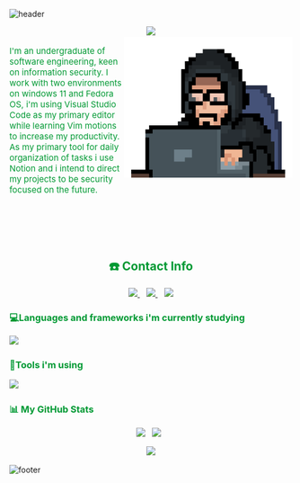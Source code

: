 ![header](https://capsule-render.vercel.app/api?type=waving&height=225&color=0:33cc33,100:66ffcc&text=Welcome%20to%20my%20profile!&fontSize=42&fontColor=FFFFFF&fontAlign=50&fontAlignY=35&animation=fadeIn)
<div align="center" href="https://git.io/typing-svg"><img src="https://readme-typing-svg.demolab.com?font=Honk&size=34&pause=1000&color=009933&background=FFFFFF00&center=true&random=false&width=435&lines=Hello+there!"></div>
 <img align="right" width="300" height="250" src="/Coding.gif">
 <p align="left" style="color: #009933; font-size: 15px;">I'm an undergraduate of software engineering, keen on information security. I work with two environments on windows 11 and Fedora OS, i'm using Visual Studio Code as my primary editor while learning Vim motions to increase my productivity. As my primary tool for daily organization of tasks i use Notion and i intend to direct my projects to be security focused on the future.</p>
<br />
<br />
<br />
<br />

<h2 align="center" style="color: #009933">☎️ Contact Info</h2>
 <p align="center">
  <a href="mailto:MelvinKendes@pm.me">
    <img src="https://img.shields.io/badge/ProtonMail-8B89CC?style=for-the-badge&logo=protonmail&logoColor=white">
  </a> &nbsp;&nbsp;
  <a href="mailto:kelvinmendes8@gmail.com">
    <img src="https://img.shields.io/badge/Gmail-D14836?style=for-the-badge&logo=gmail&logoColor=white">
  </a>&nbsp;&nbsp;
  <a href="https://www.linkedin.com/in/kelvin-mendes/">
  <img src="https://img.shields.io/badge/LinkedIn-0077B5?style=for-the-badge&logo=linkedin&logoColor=white">
  </a>
</p>
<h3 align="left" style="color: #009933">💻Languages and frameworks i'm currently studying</h3>
  <img src="https://skillicons.dev/icons?i=c,cpp,py,html,css,js,bootstrap&theme=dark&perline=8"/>

<h3 align="left" style="color: #009933">🔧Tools i'm using</h3>
 <img  src="https://skillicons.dev/icons?i=git,bash,powershell,vercel,postman,stackoverflow,notion,figma,vim,vscode,codepen,replit,windows,linux,redhat,azure&theme=dark&perline=8"/>
    
<h3 align="left" style="color: #009933">📊 My GitHub Stats</h3>
  <p align=center>
  <a><img src="https://github-readme-stats.vercel.app/api/top-langs/?username=Md1o1&theme=merko"/></a>&nbsp;&nbsp;
  <a><img src="https://github-readme-streak-stats.herokuapp.com/?user=Md1o1&theme=merko"/></a>&nbsp;&nbsp;

<div align="center" style="color: #009933">
  <img src="https://komarev.com/ghpvc/?username=Md1o1&color=green&style=flat-square&label=Visits">
</div>

![footer](https://capsule-render.vercel.app/api?type=waving&height=200&color=0:33cc33,100:66ffcc&text=Thanks%20for%20visiting!&fontSize=30&fontColor=FFFFFF&fontAlign=50&fontAlignY=65&animation=fadeIn&section=footer&reversal=true)